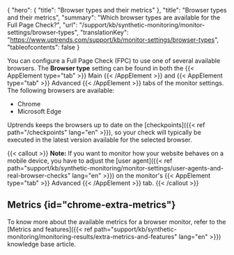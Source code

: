 {
  "hero": {
    "title": "Browser types and their metrics"
  },
  "title": "Browser types and their metrics",
  "summary": "Which browser types are available for the Full Page Check?",
  "url": "/support/kb/synthetic-monitoring/monitor-settings/browser-types",
  "translationKey": "https://www.uptrends.com/support/kb/monitor-settings/browser-types",
  "tableofcontents": false
}

You can configure a Full Page Check (FPC) to use one of several available browsers. The **Browser type** setting can be found in both the {{< AppElement type="tab" >}} Main {{< /AppElement >}} and {{< AppElement type="tab" >}} Advanced {{< /AppElement >}} tabs of the monitor settings. The following browsers are available:

- Chrome
- Microsoft Edge

Uptrends keeps the browsers up to date on the [checkpoints]({{< ref path="/checkpoints" lang="en" >}}), so your check will typically be executed in the latest version available for the selected browser.

{{< callout >}}
**Note:** If you want to monitor how your website behaves on a mobile device, you have to adjust the [user agent]({{< ref path="support/kb/synthetic-monitoring/monitor-settings/user-agents-and-real-browser-checks" lang="en" >}}) on the monitor's {{< AppElement type="tab" >}} Advanced {{< /AppElement >}} tab.
{{< /callout >}}

## Metrics {id="chrome-extra-metrics"}

To know more about the available metrics for a browser monitor, refer to the [Metrics and features]({{< ref path="support/kb/synthetic-monitoring/monitoring-results/extra-metrics-and-features" lang="en" >}}) knowledge base article.
